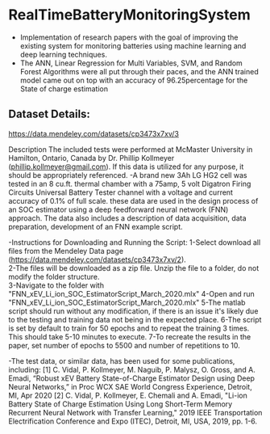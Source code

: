 # RealTimeBatteryMonitoringSystem
* Implementation of research papers with the goal of improving the existing system for monitoring batteries using machine learning and deep learning techniques.
* The ANN, Linear Regression for Multi Variables, SVM, and Random Forest Algorithms were all put through their paces, and the ANN trained model came out on top with an accuracy of 96.25percentage for the State of charge estimation

##  Dataset Details:
https://data.mendeley.com/datasets/cp3473x7xv/3

Description
The included tests were performed at McMaster University in Hamilton, Ontario, Canada by Dr. Phillip Kollmeyer (phillip.kollmeyer@gmail.com). If this data is utilized for any purpose, it should be appropriately referenced.
-A brand new 3Ah LG HG2 cell was tested in an 8 cu.ft. thermal chamber with a 75amp, 5 volt Digatron Firing Circuits Universal Battery Tester channel with a voltage and current accuracy of 0.1% of full scale. these data are used in the design process of an SOC estimator using a deep feedforward neural network (FNN) approach. The data also includes a description of data acquisition, data preparation, development of an FNN example script.

-Instructions for Downloading and Running the Script:
1-Select download all files from the Mendeley Data page (https://data.mendeley.com/datasets/cp3473x7xv/2).  
2-The files will be downloaded as a zip file.  Unzip the file to a folder, do not modify the folder structure.  
3-Navigate to the folder with "FNN_xEV_Li_ion_SOC_EstimatorScript_March_2020.mlx"
4-Open and run "FNN_xEV_Li_ion_SOC_EstimatorScript_March_2020.mlx"
5-The matlab script should run without any modification, if there is an issue it's likely due to the testing and training data not being in the expected place.
6-The script is set by default to train for 50 epochs and to repeat the training 3 times.  This should take 5-10 minutes to execute.
7-To recreate the results in the paper, set number of epochs to 5500 and number of repetitions to 10.

-The test data, or similar data, has been used for some publications, including:
[1] C. Vidal, P. Kollmeyer, M. Naguib, P. Malysz, O. Gross, and A. Emadi, “Robust xEV Battery State-of-Charge Estimator Design using Deep Neural Networks,” in Proc WCX SAE World Congress Experience, Detroit, MI, Apr 2020
[2] C. Vidal, P. Kollmeyer, E. Chemali and A. Emadi, "Li-ion Battery State of Charge Estimation Using Long Short-Term Memory Recurrent Neural Network with Transfer Learning," 2019 IEEE Transportation Electrification Conference and Expo (ITEC), Detroit, MI, USA, 2019, pp. 1-6.
            
